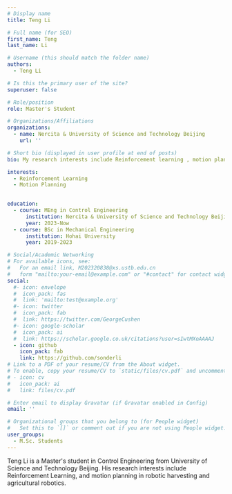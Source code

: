 ```yaml
---
# Display name
title: Teng Li

# Full name (for SEO)
first_name: Teng
last_name: Li

# Username (this should match the folder name)
authors:
  - Teng Li

# Is this the primary user of the site?
superuser: false

# Role/position
role: Master's Student

# Organizations/Affiliations
organizations:
  - name: Nercita & University of Science and Technology Beijing
    url: ''

# Short bio (displayed in user profile at end of posts)
bio: My research interests include Reinforcement learning , motion planning in robotic harvesting and agricultural robotics.

interests:
  - Reinforcement Learning
  - Motion Planning
 

education:
  - course: MEng in Control Engineering
      institution: Nercita & University of Science and Technology Beijing
      year: 2023-Now
  - course: BSc in Mechanical Engineering
      institution: Hohai University
      year: 2019-2023

# Social/Academic Networking
# For available icons, see: 
#   For an email link, M202320838@xs.ustb.edu.cn
#   form "mailto:your-email@example.com" or "#contact" for contact widget.
social:
  #- icon: envelope
  #  icon_pack: fas
  #  link: 'mailto:test@example.org'
  #- icon: twitter
  #  icon_pack: fab
  #  link: https://twitter.com/GeorgeCushen
  #- icon: google-scholar
  #  icon_pack: ai
  #  link: https://scholar.google.co.uk/citations?user=sIwtMXoAAAAJ
  - icon: github
    icon_pack: fab
    link: https://github.com/sonderli
# Link to a PDF of your resume/CV from the About widget.
# To enable, copy your resume/CV to `static/files/cv.pdf` and uncomment the lines below.
# - icon: cv
#   icon_pack: ai
#   link: files/cv.pdf

# Enter email to display Gravatar (if Gravatar enabled in Config)
email: ''

# Organizational groups that you belong to (for People widget)
#   Set this to `[]` or comment out if you are not using People widget.
user_groups:
  - M.Sc. Students
---
```


Teng Li is a Master's student in Control Engineering from University of Science and Technology Beijing. His research interests include Reinforcement Learning,  and motion planning in robotic harvesting and agricultural robotics.
